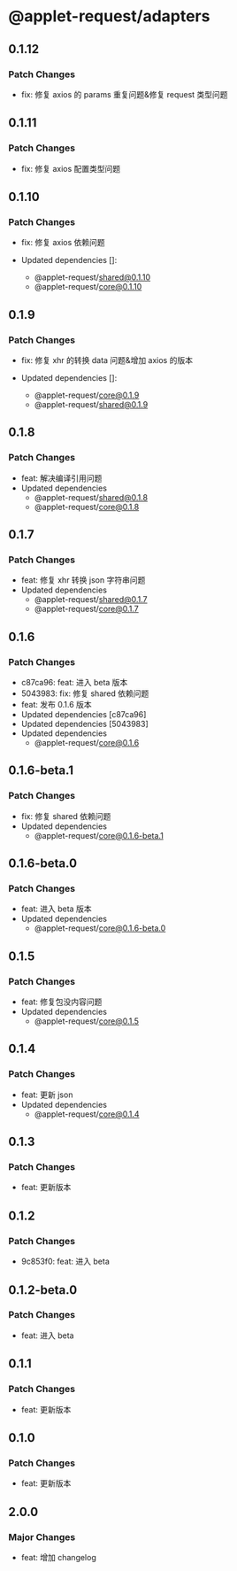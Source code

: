 # @applet-request/adapters

## 0.1.12

### Patch Changes

- fix: 修复 axios 的 params 重复问题&修复 request 类型问题

## 0.1.11

### Patch Changes

- fix: 修复 axios 配置类型问题

## 0.1.10

### Patch Changes

- fix: 修复 axios 依赖问题

- Updated dependencies []:
  - @applet-request/shared@0.1.10
  - @applet-request/core@0.1.10

## 0.1.9

### Patch Changes

- fix: 修复 xhr 的转换 data 问题&增加 axios 的版本

- Updated dependencies []:
  - @applet-request/core@0.1.9
  - @applet-request/shared@0.1.9

## 0.1.8

### Patch Changes

- feat: 解决编译引用问题
- Updated dependencies
  - @applet-request/shared@0.1.8
  - @applet-request/core@0.1.8

## 0.1.7

### Patch Changes

- feat: 修复 xhr 转换 json 字符串问题
- Updated dependencies
  - @applet-request/shared@0.1.7
  - @applet-request/core@0.1.7

## 0.1.6

### Patch Changes

- c87ca96: feat: 进入 beta 版本
- 5043983: fix: 修复 shared 依赖问题
- feat: 发布 0.1.6 版本
- Updated dependencies [c87ca96]
- Updated dependencies [5043983]
- Updated dependencies
  - @applet-request/core@0.1.6

## 0.1.6-beta.1

### Patch Changes

- fix: 修复 shared 依赖问题
- Updated dependencies
  - @applet-request/core@0.1.6-beta.1

## 0.1.6-beta.0

### Patch Changes

- feat: 进入 beta 版本
- Updated dependencies
  - @applet-request/core@0.1.6-beta.0

## 0.1.5

### Patch Changes

- feat: 修复包没内容问题
- Updated dependencies
  - @applet-request/core@0.1.5

## 0.1.4

### Patch Changes

- feat: 更新 json
- Updated dependencies
  - @applet-request/core@0.1.4

## 0.1.3

### Patch Changes

- feat: 更新版本

## 0.1.2

### Patch Changes

- 9c853f0: feat: 进入 beta

## 0.1.2-beta.0

### Patch Changes

- feat: 进入 beta

## 0.1.1

### Patch Changes

- feat: 更新版本

## 0.1.0

### Patch Changes

- feat: 更新版本

## 2.0.0

### Major Changes

- feat: 增加 changelog
